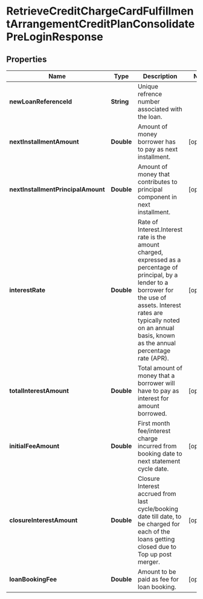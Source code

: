 # RetrieveCreditChargeCardFulfillmentArrangementCreditPlanConsolidatePreLoginResponse

## Properties
Name | Type | Description | Notes
------------ | ------------- | ------------- | -------------
**newLoanReferenceId** | **String** | Unique refrence number associated with the loan. | 
**nextInstallmentAmount** | **Double** | Amount of money borrower has to pay as next installment. |  [optional]
**nextInstallmentPrincipalAmount** | **Double** | Amount of money that contributes to principal component in next installment. |  [optional]
**interestRate** | **Double** | Rate of Interest.Interest rate is the amount charged, expressed as a percentage of principal, by a lender to a borrower for the use of assets. Interest rates are typically noted on an annual basis, known as the annual percentage rate (APR). |  [optional]
**totalInterestAmount** | **Double** | Total amount of money that a borrower will have to pay as interest for amount borrowed. |  [optional]
**initialFeeAmount** | **Double** | First month fee/interest charge incurred from booking date to next statement cycle date. |  [optional]
**closureInterestAmount** | **Double** | Closure Interest accrued from last cycle/booking date till date, to be charged for each of the loans getting closed due to Top up post merger. |  [optional]
**loanBookingFee** | **Double** | Amount to be paid as fee for loan booking. |  [optional]
